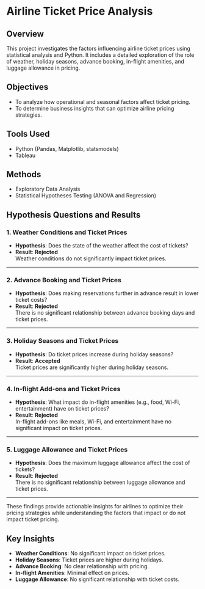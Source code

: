 # Airline Ticket Price Analysis

## Overview
This project investigates the factors influencing airline ticket prices using statistical analysis and Python. It includes a detailed exploration of the role of weather, holiday seasons, advance booking, in-flight amenities, and luggage allowance in pricing.

## Objectives
- To analyze how operational and seasonal factors affect ticket pricing.
- To determine business insights that can optimize airline pricing strategies.

## Tools Used
- Python (Pandas, Matplotlib, statsmodels)
- Tableau

## Methods
- Exploratory Data Analysis
- Statistical Hypotheses Testing (ANOVA and Regression)
## Hypothesis Questions and Results

### 1. **Weather Conditions and Ticket Prices**
   - **Hypothesis**: Does the state of the weather affect the cost of tickets?
   - **Result**: **Rejected**  
     Weather conditions do not significantly impact ticket prices.

---

### 2. **Advance Booking and Ticket Prices**
   - **Hypothesis**: Does making reservations further in advance result in lower ticket costs?
   - **Result**: **Rejected**  
     There is no significant relationship between advance booking days and ticket prices.

---

### 3. **Holiday Seasons and Ticket Prices**
   - **Hypothesis**: Do ticket prices increase during holiday seasons?
   - **Result**: **Accepted**  
     Ticket prices are significantly higher during holiday seasons.

---

### 4. **In-flight Add-ons and Ticket Prices**
   - **Hypothesis**: What impact do in-flight amenities (e.g., food, Wi-Fi, entertainment) have on ticket prices?
   - **Result**: **Rejected**  
     In-flight add-ons like meals, Wi-Fi, and entertainment have no significant impact on ticket prices.

---

### 5. **Luggage Allowance and Ticket Prices**
   - **Hypothesis**: Does the maximum luggage allowance affect the cost of tickets?
   - **Result**: **Rejected**  
     There is no significant relationship between luggage allowance and ticket prices.

---

These findings provide actionable insights for airlines to optimize their pricing strategies while understanding the factors that impact or do not impact ticket pricing.

## Key Insights
- **Weather Conditions**: No significant impact on ticket prices.
- **Holiday Seasons**: Ticket prices are higher during holidays.
- **Advance Booking**: No clear relationship with pricing.
- **In-flight Amenities**: Minimal effect on prices.
- **Luggage Allowance**: No significant relationship with ticket costs.

